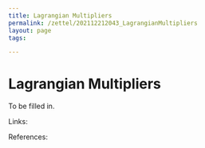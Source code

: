 ```yaml
---
title: Lagrangian Multipliers
permalink: /zettel/202112212043_LagrangianMultipliers
layout: page
tags: 

---
```

# Lagrangian Multipliers

To be filled in.

Links: 

References: 

